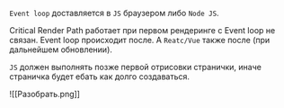 `Event loop` доставляется в `JS` браузером либо `Node JS`.

Critical Render Path работает при первом рендеринге с Event loop не связан. Event loop происходит после. А `Reatc/Vue` также после (при дальнейшем обновлении).

`JS` должен выполнять позже первой отрисовки странички, иначе страничка будет ебать как долго создаваться.

![[Разобрать.png]]